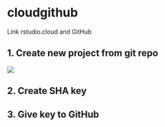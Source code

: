 # cloudgithub
Link rstudio.cloud and GitHub

## 1. Create new project from git repo

![](https://i.imgur.com/E1wcTup.png)

## 2. Create SHA key

## 3. Give key to GitHub
